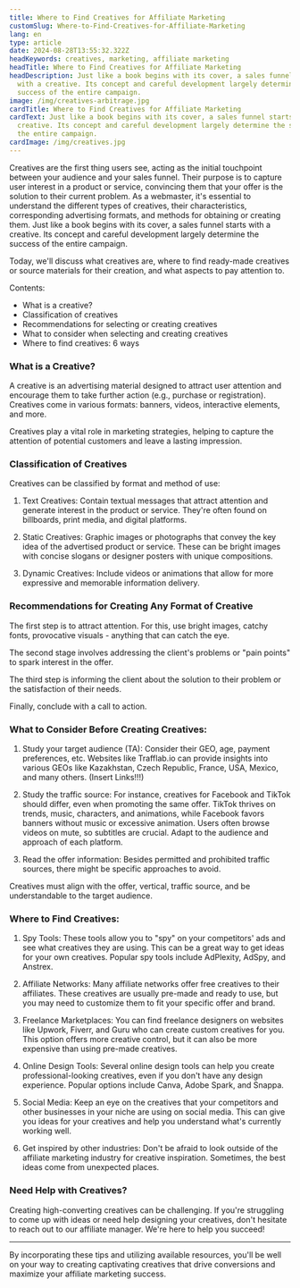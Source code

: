 ```yaml
---
title: Where to Find Creatives for Affiliate Marketing
customSlug: Where-to-Find-Creatives-for-Affiliate-Marketing
lang: en
type: article
date: 2024-08-28T13:55:32.322Z
headKeywords: creatives, marketing, affiliate marketing
headTitle: Where to Find Creatives for Affiliate Marketing
headDescription: Just like a book begins with its cover, a sales funnel starts
  with a creative. Its concept and careful development largely determine the
  success of the entire campaign.
image: /img/creatives-arbitrage.jpg
cardTitle: Where to Find Creatives for Affiliate Marketing
cardText: Just like a book begins with its cover, a sales funnel starts with a
  creative. Its concept and careful development largely determine the success of
  the entire campaign.
cardImage: /img/creatives.jpg
---
```

Creatives are the first thing users see, acting as the initial touchpoint between your audience and your sales funnel. Their purpose is to capture user interest in a product or service, convincing them that your offer is the solution to their current problem. As a webmaster, it's essential to understand the different types of creatives, their characteristics, corresponding advertising formats, and methods for obtaining or creating them. Just like a book begins with its cover, a sales funnel starts with a creative. Its concept and careful development largely determine the success of the entire campaign.

Today, we'll discuss what creatives are, where to find ready-made creatives or source materials for their creation, and what aspects to pay attention to.

Contents:

* What is a creative?
* Classification of creatives
* Recommendations for selecting or creating creatives
* What to consider when selecting and creating creatives
* Where to find creatives: 6 ways

### What is a Creative?

A creative is an advertising material designed to attract user attention and encourage them to take further action (e.g., purchase or registration). Creatives come in various formats: banners, videos, interactive elements, and more.

Creatives play a vital role in marketing strategies, helping to capture the attention of potential customers and leave a lasting impression.

### Classification of Creatives

Creatives can be classified by format and method of use:

1. Text Creatives: Contain textual messages that attract attention and generate interest in the product or service. They're often found on billboards, print media, and digital platforms.

2. Static Creatives: Graphic images or photographs that convey the key idea of the advertised product or service. These can be bright images with concise slogans or designer posters with unique compositions.

3. Dynamic Creatives: Include videos or animations that allow for more expressive and memorable information delivery.

### Recommendations for Creating Any Format of Creative

The first step is to attract attention. For this, use bright images, catchy fonts, provocative visuals - anything that can catch the eye.

The second stage involves addressing the client's problems or "pain points" to spark interest in the offer.

The third step is informing the client about the solution to their problem or the satisfaction of their needs.

Finally, conclude with a call to action.

### What to Consider Before Creating Creatives:

1. Study your target audience (TA): Consider their GEO, age, payment preferences, etc. Websites like Trafflab.io can provide insights into various GEOs like Kazakhstan, Czech Republic, France, USA, Mexico, and many others. (Insert Links!!!)

2. Study the traffic source: For instance, creatives for Facebook and TikTok should differ, even when promoting the same offer. TikTok thrives on trends, music, characters, and animations, while Facebook favors banners without music or excessive animation. Users often browse videos on mute, so subtitles are crucial. Adapt to the audience and approach of each platform.

3. Read the offer information: Besides permitted and prohibited traffic sources, there might be specific approaches to avoid.

Creatives must align with the offer, vertical, traffic source, and be understandable to the target audience.

### Where to Find Creatives:

1. Spy Tools: These tools allow you to "spy" on your competitors' ads and see what creatives they are using. This can be a great way to get ideas for your own creatives. Popular spy tools include AdPlexity, AdSpy, and Anstrex.

2. Affiliate Networks: Many affiliate networks offer free creatives to their affiliates. These creatives are usually pre-made and ready to use, but you may need to customize them to fit your specific offer and brand.

3. Freelance Marketplaces: You can find freelance designers on websites like Upwork, Fiverr, and Guru who can create custom creatives for you. This option offers more creative control, but it can also be more expensive than using pre-made creatives.

4. Online Design Tools: Several online design tools can help you create professional-looking creatives, even if you don't have any design experience. Popular options include Canva, Adobe Spark, and Snappa.

5. Social Media: Keep an eye on the creatives that your competitors and other businesses in your niche are using on social media. This can give you ideas for your creatives and help you understand what's currently working well.

6. Get inspired by other industries: Don't be afraid to look outside of the affiliate marketing industry for creative inspiration. Sometimes, the best ideas come from unexpected places.

### Need Help with Creatives?

Creating high-converting creatives can be challenging. If you're struggling to come up with ideas or need help designing your creatives, don't hesitate to reach out to our affiliate manager. We're here to help you succeed!

- - -

By incorporating these tips and utilizing available resources, you'll be well on your way to creating captivating creatives that drive conversions and maximize your affiliate marketing success.